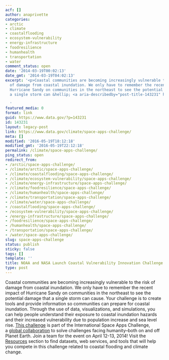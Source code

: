 ```yaml
---
acf: []
author: anaprivette
categories:
- arctic
- climate
- coastalflooding
- ecosystem-vulnerability
- energy-infrastructure
- foodresilience
- humanhealth
- transportation
- water
comment_status: open
date: '2014-03-19T00:02:13'
date_gmt: '2014-03-19T04:02:13'
excerpt: '<p>Coastal communities are becoming increasingly vulnerable to the risk
  of damage from coastal inundation. We only have to remember the recent impact of
  Hurricane Sandy on communities in the northeast to see the potential damage that
  a single storm can &hellip; <a aria-describedby="post-title-143231" href="https://www.data.gov/climate/space-apps-challenge/">Continued</a></p>

  '
featured_media: 0
format: link
guid: https://www.data.gov/?p=143231
id: 143231
layout: legacy-post
link: https://www.data.gov/climate/space-apps-challenge/
meta: []
modified: '2016-05-19T18:12:18'
modified_gmt: '2016-05-19T22:12:18'
permalink: /climate/space-apps-challenge/
ping_status: open
redirect_from:
- /arctic/space-apps-challenge/
- /climate/arctic/space-apps-challenge/
- /climate/coastalflooding/space-apps-challenge/
- /climate/ecosystem-vulnerability/space-apps-challenge/
- /climate/energy-infrastructure/space-apps-challenge/
- /climate/foodresilience/space-apps-challenge/
- /climate/humanhealth/space-apps-challenge/
- /climate/transportation/space-apps-challenge/
- /climate/water/space-apps-challenge/
- /coastalflooding/space-apps-challenge/
- /ecosystem-vulnerability/space-apps-challenge/
- /energy-infrastructure/space-apps-challenge/
- /foodresilience/space-apps-challenge/
- /humanhealth/space-apps-challenge/
- /transportation/space-apps-challenge/
- /water/space-apps-challenge/
slug: space-apps-challenge
status: publish
sticky: false
tags: []
template: ''
title: NOAA and NASA Launch Coastal Vulnerability Innovation Challenge
type: post
---
```

Coastal communities are becoming increasingly vulnerable to the risk of damage from coastal inundation. We only have to remember the recent impact of Hurricane Sandy on communities in the northeast to see the potential damage that a single storm can cause. Your challenge is to create tools and provide information so communities can prepare for coastal inundation. Through the use of data, visualizations, and simulations, you can help people understand their exposure to coastal inundation hazards and their increased vulnerability due to population increase and sea level rise. [This challenge](https://2014.spaceappschallenge.org/challenge/coastal-inundation/) is part of the International Space Apps Challenge, a [global collaboration](https://2014.spaceappschallenge.org/) to solve challenges facing humanity–both on and off Planet Earth. Join a team for the event on April 12-13, 2014! Visit the [Resources](/climate/climate-resources) section to find datasets, web services, and tools that will help you compete in this challenge related to coastal flooding and climate change.


